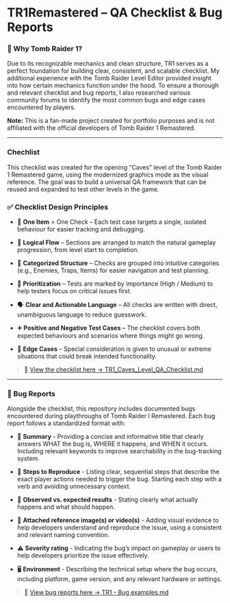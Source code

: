 # TR1Remastered – QA Checklist & Bug Reports


### 🧠 Why Tomb Raider 1?
Due to its recognizable mechanics and clean structure, TR1 serves as a perfect foundation for building clear, consistent, and scalable checklist. 
My additional experience with the Tomb Raider Level Editor provided insight into how certain mechanics function under the hood.
To ensure a thorough and relevant checklist and bug reports, I also researched various community forums to identify the most common bugs and edge cases encountered by players.


**Note:** This is a fan-made project created for portfolio purposes and is not affiliated with the official developers of Tomb Raider 1 Remastered.

---

### Chechlist

This checklist was created for the opening “Caves” level of the Tomb Raider 1 Remastered game, using the modernized graphics mode as the visual reference. 
The goal was to build a universal QA framework that can be reused and expanded to test other levels in the game.

### ✅ Checklist Design Principles

* 🎯 **One Item** = One Check – Each test case targets a single, isolated behaviour for easier tracking and debugging.


* 🔄 **Logical Flow** – Sections are arranged to match the natural gameplay progression, from level start to completion.


* 📂 **Categorized Structure** – Checks are grouped into intuitive categories (e.g., Enemies, Traps, Items) for easier navigation and test planning.


* 🚦 **Prioritization** – Tests are marked by importance (High / Medium) to help testers focus on critical issues first.


* 🗣️ **Clear and Actionable Language** – All checks are written with direct, unambiguous language to reduce guesswork.


* ➕ **Positive and Negative Test Cases** – The checklist covers both expected behaviours and scenarios where things might go wrong.


* 🧪 **Edge Cases** – Special consideration is given to unusual or extreme situations that could break intended functionality.


> 🧾 [View the checklist here → TR1_Caves_Level_QA_Checklist.md](./TR1_Caves_Level_QA_Checklist.md)

---

### 🐞 Bug Reports

Alongside the checklist, this repository includes documented bugs encountered during playthroughs of Tomb Raider I Remastered. Each bug report follows a standardized format with:

* 🧠 **Summary** - Providing a concise and informative title that clearly answers WHAT the bug is, WHERE it happens, and WHEN it occurs. Including relevant keywords to improve searchability in the bug-tracking system.

* 🔁 **Steps to Reproduce** - Listing clear, sequential steps that describe the exact player actions needed to trigger the bug. Starting each step with a verb and avoiding unnecessary context.

* 👀 **Observed vs. expected results** - Stating clearly what actually happens and what should happen.
  
* 📎  **Attached reference image(s) or video(s)** - Adding visual evidence to help developers understand and reproduce the issue, using a consistent and relevant naming convention.
  
* ⚠️ **Severity rating** - Indicating the bug’s impact on gameplay or users to help developers prioritize the issue effectively.

* 🖥️ **Environment** - Describing the technical setup where the bug occurs, including platform, game version, and any relevant hardware or settings.


> 📄 [View bug reports here → TR1 - Bug examples.md](./TR1%20-%20Bug%20examples.md)
